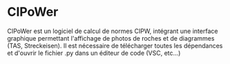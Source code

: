 # CIPoWer                         
                         
<picture>
  <source srcset="Data/CIPoWer_logo.png">
</picture>
CIPoWer est un logiciel de calcul de normes CIPW, intégrant une interface graphique permettant l'affichage de photos de roches et de diagrammes (TAS, Streckeisen).
Il est nécessaire de télécharger toutes les dépendances et d'ouvrir le fichier .py dans un éditeur de code (VSC, etc...)
